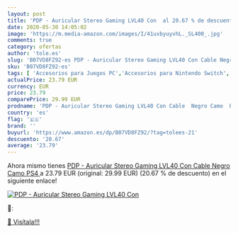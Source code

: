 ```yaml
---
layout: post
title: 'PDP - Auricular Stereo Gaming LVL40 Con  al 20.67 % de descuento'
date: 2020-05-30 14:05:02
image: 'https://m.media-amazon.com/images/I/41uxbyuyvhL._SL400_.jpg'
comments: true
category: ofertas
author: 'tole.es'
slug: 'B07VD8FZ92-es PDP - Auricular Stereo Gaming LVL40 Con Cable Negro Camo PS4'
sku: 'B07VD8FZ92-es'
tags: [ 'Accesorios para Juegos PC','Accesorios para Nintendo Switch','Accesorios para PlayStation 4','Almacenamiento de datos','Almacenamiento de datos externo','Discos duros externos','Electrónica','Hardware y juegos para Nintendo Switch','Hardware y juegos para PlayStation 4','Informática','Juegos y Accesorios para PC','Memoria para Nintendo Switch','Tarjetas de memoria','Tarjetas microSD','Videojuegos','Volantes para PC','ps4', ]
actualPrice: 23.79 EUR
currency: EUR
price: 23.79
comparePrice: 29.99 EUR
prodname: 'PDP - Auricular Stereo Gaming LVL40 Con Cable  Negro Camo  PS4 '
country: 'es'
flag: '🇪🇸'
brand: ''
buyurl: 'https://www.amazon.es/dp/B07VD8FZ92/?tag=tolees-21'
descuento: '20.67'
average: '23.79'
---
```


Ahora mismo tienes [PDP - Auricular Stereo Gaming LVL40 Con Cable  Negro Camo  PS4 ](https://www.amazon.es/dp/B07VD8FZ92/?tag=tolees-21) a 23.79 EUR (original: 29.99 EUR) (20.67 %  de descuento) en el siguiente enlace!

[![PDP - Auricular Stereo Gaming LVL40 Con ](https://m.media-amazon.com/images/I/41uxbyuyvhL._SL400_.jpg)](https://www.amazon.es/dp/B07VD8FZ92/?tag=tolees-21)

🔎:


[🛒 Visítala!!!](https://www.amazon.es/dp/B07VD8FZ92/?tag=tolees-21)

